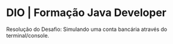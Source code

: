 # DIO | Formação Java Developer
Resolução do Desafio: Simulando uma conta bancária através do terminal/console.
